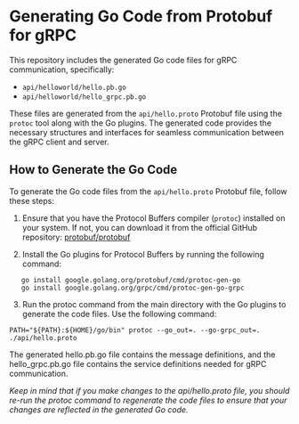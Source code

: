 # Generating Go Code from Protobuf for gRPC

This repository includes the generated Go code files for gRPC communication, specifically:

- `api/helloworld/hello.pb.go`
- `api/helloworld/hello_grpc.pb.go`

These files are generated from the `api/hello.proto` Protobuf file using the `protoc` tool along with the Go plugins. The generated code provides the necessary structures and interfaces for seamless communication between the gRPC client and server.

## How to Generate the Go Code

To generate the Go code files from the `api/hello.proto` Protobuf file, follow these steps:

1. Ensure that you have the Protocol Buffers compiler (`protoc`) installed on your system. If not, you can download it from the official GitHub repository: [protobuf/protobuf](https://github.com/protocolbuffers/protobuf/releases)

2. Install the Go plugins for Protocol Buffers by running the following command:
```
   go install google.golang.org/protobuf/cmd/protoc-gen-go
   go install google.golang.org/grpc/cmd/protoc-gen-go-grpc
```
3. Run the protoc command from the main directory with the Go plugins to generate the code files. Use the following command:
```
PATH="${PATH}:${HOME}/go/bin" protoc --go_out=. --go-grpc_out=. ./api/hello.proto
```

The generated hello.pb.go file contains the message definitions, and the hello_grpc.pb.go file contains the service definitions needed for gRPC communication.

*Keep in mind that if you make changes to the api/hello.proto file, you should re-run the protoc command to regenerate the code files to ensure that your changes are reflected in the generated Go code.*
